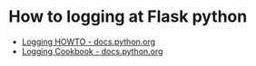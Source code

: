 # How to logging at Flask python
- [Logging HOWTO - docs.python.org](https://docs.python.org/3/howto/logging.html)   
- [Logging Cookbook - docs.python.org](https://docs.python.org/3/howto/logging-cookbook.html)
